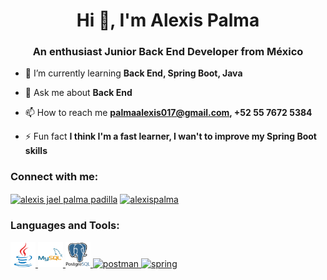 <h1 align="center">Hi 👋, I'm Alexis Palma</h1>
<h3 align="center">An enthusiast Junior Back End Developer from México</h3>

- 🌱 I’m currently learning **Back End, Spring Boot, Java**

- 💬 Ask me about **Back End**

- 📫 How to reach me **palmaalexis017@gmail.com, +52 55 7672 5384**

- ⚡ Fun fact **I think I'm a fast learner, I wan't to improve my Spring Boot skills**

<h3 align="left">Connect with me:</h3>
<p align="left">
<a href="https://linkedin.com/in/alexis jael palma padilla" target="blank"><img align="center" src="https://raw.githubusercontent.com/rahuldkjain/github-profile-readme-generator/master/src/images/icons/Social/linked-in-alt.svg" alt="alexis jael palma padilla" height="30" width="40" /></a>
<a href="https://www.leetcode.com/alexispalma" target="blank"><img align="center" src="https://raw.githubusercontent.com/rahuldkjain/github-profile-readme-generator/master/src/images/icons/Social/leet-code.svg" alt="alexispalma" height="30" width="40" /></a>
</p>

<h3 align="left">Languages and Tools:</h3>
<p align="left"> <a href="https://www.java.com" target="_blank" rel="noreferrer"> <img src="https://raw.githubusercontent.com/devicons/devicon/master/icons/java/java-original.svg" alt="java" width="40" height="40"/> </a> <a href="https://www.mysql.com/" target="_blank" rel="noreferrer"> <img src="https://raw.githubusercontent.com/devicons/devicon/master/icons/mysql/mysql-original-wordmark.svg" alt="mysql" width="40" height="40"/> </a> <a href="https://www.postgresql.org" target="_blank" rel="noreferrer"> <img src="https://raw.githubusercontent.com/devicons/devicon/master/icons/postgresql/postgresql-original-wordmark.svg" alt="postgresql" width="40" height="40"/> </a> <a href="https://postman.com" target="_blank" rel="noreferrer"> <img src="https://www.vectorlogo.zone/logos/getpostman/getpostman-icon.svg" alt="postman" width="40" height="40"/> </a> <a href="https://spring.io/" target="_blank" rel="noreferrer"> <img src="https://www.vectorlogo.zone/logos/springio/springio-icon.svg" alt="spring" width="40" height="40"/> </a> </p>


